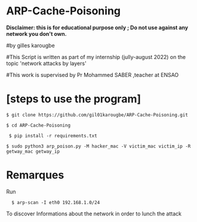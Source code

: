 # ARP-Cache-Poisoning
 **Disclaimer: this is for educational purpose only ; Do not use against any network you don't own.**


#by gilles karougbe

#This Script is written as part of my internship (jully-august 2022) on the topic 'network attacks by layers'

#This  work is supervised by Pr Mohammed SABER ,teacher at ENSAO

# [steps to use the program]

    $ git clone https://github.com/gil01karougbe/ARP-Cache-Poisoning.git

    $ cd ARP-Cache-Poisoning

     $ pip install -r requirements.txt

    $ sudo python3 arp_poison.py -M hacker_mac -V victim_mac victim_ip -R getway_mac getway_ip


# Remarques
Run 

      $ arp-scan -I eth0 192.168.1.0/24

To discover Informations about the network in order to lunch the attack

